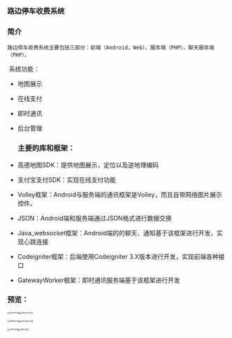 ### 路边停车收费系统

### 简介

 	路边停车收费系统主要包括三部分：前端（Android，Web），服务端（PHP），聊天服务端（PHP）。

​	系统功能：

- 地图展示
- 在线支付
- 即时通讯
- 后台管理

  ### 主要的库和框架：

- 高德地图SDK：提供地图展示，定位以及逆地理编码
- 支付宝支付SDK：实现在线支付功能
- Volley框架：Android与服务端的通讯框架是Volley，而且自带网络图片展示控件。
- JSON：Android端和服务端通过JSON格式进行数据交换
- Java_websocket框架：Android端的的聊天、通知基于该框架进行开发，实现心跳连接
- Codeigniter框架：后端使用Codeigniter 3.X版本进行开发，实现前端各种接口
- GatewayWorker框架：即时通讯服务端基于该框架进行开发

### 预览：

<img src="https://i.loli.net/2020/06/04/CkO9r6Kl8Bq2EgY.jpg" alt="uhome.jpg" style="zoom: 33%;" /><img src="https://i.loli.net/2020/06/04/oJ4wKMHYvIktrpz.png" alt="ohome.png" style="zoom:33%;" />

<img src="https://i.loli.net/2020/06/04/wVsagxOU4izYlnp.jpg" alt="addcar.jpg" style="zoom:33%;" /><img src="https://i.loli.net/2020/06/04/9zJgS8h6MZBLn7X.jpg" alt="onearby.jpg" style="zoom:33%;" />

<img src="https://i.loli.net/2020/06/04/skCcFxYfToHrzAI.png" alt="chat.png" style="zoom:33%;" /><img src="https://i.loli.net/2020/06/04/tsrvYeyW419A3NF.jpg" alt="upay.jpg" style="zoom:33%;" />
